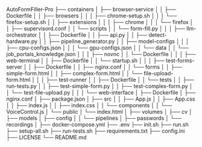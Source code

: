 AutoFormFiller-Pro
├── containers
│   ├── browser-service
│   │   ├── Dockerfile
│   │   ├── browsers
│   │   │   ├── chrome-setup.sh
│   │   │   └── firefox-setup.sh
│   │   ├── extensions
│   │   │   ├── chrome
│   │   │   └── firefox
│   │   ├── supervisord.conf
│   │   └── scripts
│   │       └── form-fill.py
│   │
│   ├── llm-orchestrator
│   │   ├── Dockerfile
│   │   ├── api.py
│   │   ├── detect-hardware.py
│   │   ├── pipeline_generator.py
│   │   ├── model-configs
│   │   │   ├── cpu-configs.json
│   │   │   └── gpu-configs.json
│   │   └── data
│   │       └── job_portals_knowledge.json
│   │
│   ├── novnc
│   │   └── Dockerfile
│   │
│   ├── web-terminal
│   │   ├── Dockerfile
│   │   └── startup.sh
│   │
│   ├── test-forms-server
│   │   ├── Dockerfile
│   │   ├── nginx.conf
│   │   └── forms
│   │       ├── simple-form.html
│   │       ├── complex-form.html
│   │       └── file-upload-form.html
│   │
│   ├── test-runner
│   │   ├── Dockerfile
│   │   └── tests
│   │       ├── run-tests.py
│   │       ├── test-simple-form.py
│   │       ├── test-complex-form.py
│   │       └── test-file-upload.py
│   │
│   └── web-interface
│       ├── Dockerfile
│       ├── nginx.conf
│       ├── package.json
│       ├── src
│       │   ├── App.js
│       │   ├── App.css
│       │   ├── index.js
│       │   ├── index.css
│       │   └── components
│       │       └── VoiceControl.js
│       └── public
│           └── index.html
│
├── volumes
│   ├── cv
│   ├── models
│   ├── config
│   │   └── pipelines
│   ├── passwords
│   └── recordings
│
├── docker-compose.yml
├── .env
├── init.sh
├── run.sh
├── setup-all.sh
├── run-tests.sh
├── requirements.txt
├── config.ini
├── LICENSE
└── README.md